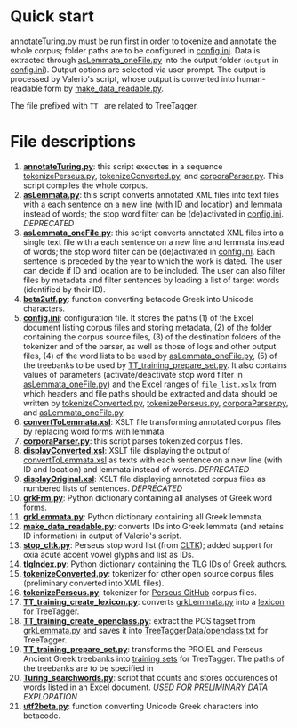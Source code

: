 # Quick start
[annotateTuring.py](annotateTuring.py) must be run first in order to tokenize and annotate the whole corpus; folder paths are to be configured in [config.ini](config.ini). Data is extracted through [asLemmata_oneFile.py](asLemmata_oneFile.py) into the output folder (`output` in [config.ini](config.ini)). Output options are selected via user prompt. The output is processed by Valerio's script, whose output is converted into human-readable form by [make_data_readable.py](make_data_readable.py).

The file prefixed with `TT_` are related to TreeTagger. 

# File descriptions

1. **[annotateTuring.py](annotateTuring.py)**: this script executes in a sequence [tokenizePerseus.py](tokenizePerseus.py), [tokenizeConverted.py](tokenizeConverted.py), and [corporaParser.py](corporaParser.py). This script compiles the whole corpus.
2. **[asLemmata.py](asLemmata.py)**: this script converts annotated XML files into text files with a each sentence on a new line (with ID and location) and lemmata instead of words; the stop word filter can be (de)activated in [config.ini](config.ini). _DEPRECATED_
3. **[asLemmata_oneFile.py](asLemmata_oneFile.py)**: this script converts annotated XML files into a single text file with a each sentence on a new line and lemmata instead of words; the stop word filter can be (de)activated in [config.ini](config.ini). Each sentence is preceded by the year to which the work is dated. The user can decide if ID and location are to be included. The user can also filter files by metadata and filter sentences by loading a list of target words (identified by their ID).
4. **[beta2utf.py](beta2utf.py)**: function converting betacode Greek into Unicode characters.
5. **[config.ini](config.ini)**: configuration file. It stores the paths (1) of the Excel document listing corpus files and storing metadata, (2) of the folder containing the corpus source files, (3) of the destination folders of the tokenizer and of the parser, as well as those of logs and other output files, (4) of the word lists to be used by [asLemmata_oneFile.py](asLemmata_oneFile.py), (5) of the treebanks to be used by [TT_training_prepare_set.py](TT_training_prepare_set.py). It also contains values of parameters (activate/deactivate stop word filter in [asLemmata_oneFile.py](asLemmata_oneFile.py)) and the Excel ranges of `file_list.xslx` from which headers and file paths should be extracted and data should be written by [tokenizeConverted.py](tokenizeConverted.py), [tokenizePerseus.py](tokenizePerseus.py), [corporaParser.py](corporaParser.py), and [asLemmata_oneFile.py](asLemmata_oneFile.py).
6. **[convertToLemmata.xsl](convertToLemmata.xsl)**: XSLT file transforming annotated corpus files by replacing word forms with lemmata.
7. **[corporaParser.py](corporaParser.py)**: this script parses tokenized corpus files.
8. **[displayConverted.xsl](displayConverted.xsl)**: XSLT file displaying the output of [convertToLemmata.xsl](convertToLemmata.xsl) as texts with each sentence on a new line (with ID and location) and lemmata instead of words. _DEPRECATED_
9. **[displayOriginal.xsl](displayOriginal.xsl)**: XSLT file displaying annotated corpus files as numbered lists of sentences.  _DEPRECATED_
10. **[grkFrm.py](grkFrm.py)**: Python dictionary containing all analyses of Greek word forms.
11. **[grkLemmata.py](grkLemmata.py)**: Python dictionary containing all Greek lemmata.
12. **[make_data_readable.py](make_data_readable.py)**: converts IDs into Greek lemmata (and retains ID information) in output of Valerio's script.
13. **[stop_cltk.py](stop_cltk.py)**: Perseus stop word list (from [CLTK](https://github.com/cltk/cltk/blob/master/cltk/stop/greek/stops.py)); added support for oxia acute accent vowel glyphs and list as IDs.
14. **[tlgIndex.py](tlgIndex.py)**: Python dictionary containing the TLG IDs of Greek authors.
15. **[tokenizeConverted.py](tokenizeConverted.py)**: tokenizer for other open source corpus files (preliminary converted into XML files).
16. **[tokenizePerseus.py](tokenizePerseus.py)**: tokenizer for [Perseus GitHub](https://github.com/PerseusDL/canonical-greekLit/tree/master/data) corpus files.
17. **[TT_training_create_lexicon.py](TT_create_lexicon.py)**: converts [grkLemmata.py](grkLemmata.py) into a [lexicon](TreeTaggerData/lexicon.txt) for TreeTagger.
18. **[TT_training_create_openclass.py](TT_training_create_openclass.py)**: extract the POS tagset from [grkLemmata.py](grkLemmata.py) and saves it into [TreeTaggerData/openclass.txt](TreeTaggerData/openclass.txt) for TreeTagger.
19. **[TT_training_prepare_set.py](TT_training_prepare_set.py)**: transforms the PROIEL and Perseus Ancient Greek treebanks into [training sets](TreeTaggerData/training_set.txt) for TreeTagger. The paths of the treebanks are to be specified in 
20. **[Turing_searchwords.py](Turing_searchwords.py)**: script that counts and stores occurences of words listed in an Excel document. _USED FOR PRELIMINARY DATA EXPLORATION_
21. **[utf2beta.py](utf2beta.py)**: function converting Unicode Greek characters into betacode.
